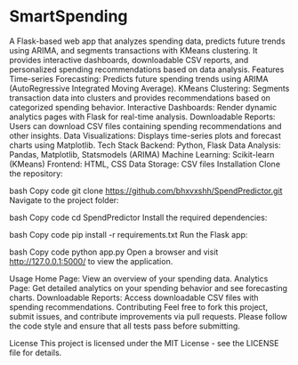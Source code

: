 # SmartSpending
A Flask-based web app that analyzes spending data, predicts future trends using ARIMA, and segments transactions with KMeans clustering. It provides interactive dashboards, downloadable CSV reports, and personalized spending recommendations based on data analysis.
Features
Time-series Forecasting: Predicts future spending trends using ARIMA (AutoRegressive Integrated Moving Average).
KMeans Clustering: Segments transaction data into clusters and provides recommendations based on categorized spending behavior.
Interactive Dashboards: Render dynamic analytics pages with Flask for real-time analysis.
Downloadable Reports: Users can download CSV files containing spending recommendations and other insights.
Data Visualizations: Displays time-series plots and forecast charts using Matplotlib.
Tech Stack
Backend: Python, Flask
Data Analysis: Pandas, Matplotlib, Statsmodels (ARIMA)
Machine Learning: Scikit-learn (KMeans)
Frontend: HTML, CSS
Data Storage: CSV files
Installation
Clone the repository:

bash
Copy code
git clone https://github.com/bhxvxshh/SpendPredictor.git
Navigate to the project folder:

bash
Copy code
cd SpendPredictor
Install the required dependencies:

bash
Copy code
pip install -r requirements.txt
Run the Flask app:

bash
Copy code
python app.py
Open a browser and visit http://127.0.0.1:5000/ to view the application.

Usage
Home Page: View an overview of your spending data.
Analytics Page: Get detailed analytics on your spending behavior and see forecasting charts.
Downloadable Reports: Access downloadable CSV files with spending recommendations.
Contributing
Feel free to fork this project, submit issues, and contribute improvements via pull requests. Please follow the code style and ensure that all tests pass before submitting.

License
This project is licensed under the MIT License - see the LICENSE file for details.
